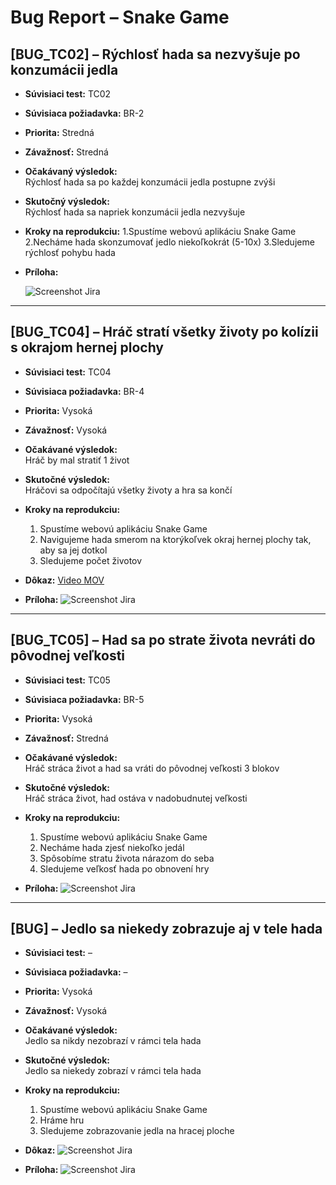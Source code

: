 # Bug Report – Snake Game

## [BUG_TC02] – Rýchlosť hada sa nezvyšuje po konzumácii jedla

- **Súvisiaci test:** TC02  
- **Súvisiaca požiadavka:** BR-2  
- **Priorita:** Stredná  
- **Závažnosť:** Stredná 

- **Očakávaný výsledok:**  
  Rýchlosť hada sa po každej konzumácii jedla postupne zvýši

- **Skutočný výsledok:**  
  Rýchlosť hada sa napriek konzumácii jedla nezvyšuje

- **Kroky na reprodukciu:**
  1.Spustíme webovú aplikáciu Snake Game
  2.Necháme hada skonzumovať jedlo niekoľkokrát (5-10x)
  3.Sledujeme rýchlosť pohybu hada

- **Príloha:**
  
  ![Screenshot Jira](./screenshots/jira/ss_Snake_Game_BUG_TC02_Jira.png)

---

## [BUG_TC04] – Hráč stratí všetky životy po kolízii s okrajom hernej plochy

- **Súvisiaci test:** TC04  
- **Súvisiaca požiadavka:** BR-4  
- **Priorita:** Vysoká  
- **Závažnosť:** Vysoká

- **Očakávané výsledok:**  
  Hráč by mal stratiť 1 život

- **Skutočné výsledok:**  
  Hráčovi sa odpočítajú všetky životy a hra sa končí

- **Kroky na reprodukciu:**
  1. Spustíme webovú aplikáciu Snake Game
  2. Navigujeme hada smerom na ktorýkoľvek okraj hernej plochy tak, aby sa jej dotkol
  3. Sledujeme počet životov 

- **Dôkaz:**
  [Video MOV](./screenshots/Snake_Game_BUG_TC04.mov)

- **Príloha:**
  ![Screenshot Jira](./screenshots/jira/ss_Snake_Game_BUG_TC04_Jira.png)

---

## [BUG_TC05] – Had sa po strate života nevráti do pôvodnej veľkosti

- **Súvisiaci test:** TC05  
- **Súvisiaca požiadavka:** BR-5  
- **Priorita:** Vysoká  
- **Závažnosť:** Stredná 

- **Očakávané výsledok:**  
  Hráč stráca život a had sa vráti do pôvodnej veľkosti 3 blokov

- **Skutočné výsledok:**  
  Hráč stráca život, had ostáva v nadobudnutej veľkosti

- **Kroky na reprodukciu:** 
  1. Spustíme webovú aplikáciu Snake Game 
  2. Necháme hada zjesť niekoľko jedál
  3. Spôsobíme stratu života nárazom do seba  
  4. Sledujeme veľkosť hada po obnovení hry

- **Príloha:**
  ![Screenshot Jira](./screenshots/jira/ss_Snake_Game_BUG_TC05_Jira.png)
   
---

## [BUG] – Jedlo sa niekedy zobrazuje aj v tele hada

- **Súvisiaci test:** –
- **Súvisiaca požiadavka:** –
- **Priorita:** Vysoká  
- **Závažnosť:** Vysoká

- **Očakávané výsledok:**  
  Jedlo sa nikdy nezobrazí v rámci tela hada

- **Skutočné výsledok:**  
  Jedlo sa niekedy zobrazí v rámci tela hada

- **Kroky na reprodukciu:** 
  1. Spustíme webovú aplikáciu Snake Game 
  2. Hráme hru 
  3. Sledujeme zobrazovanie jedla na hracej ploche

- **Dôkaz:**
  ![Screenshot Jira](./screenshots/Snake_Game_BUG.png)

- **Príloha:**
  ![Screenshot Jira](./screenshots/jira/ss_Snake_Game_BUG_Jira.png)
